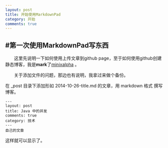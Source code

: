 ```yaml
---
layout: post
title: 开始使用MarkdownPad
category: 开始
comments: true
---
```



#第一次使用**MarkdownPad**写东西
-------
&emsp;&emsp;这里先说明一下如何使用上传文章到github page，至于如何使用github创建静态博客，我是**mark**了[minixalpha](https://github.com/minixalpha/StrayBirds) 。

&emsp;&emsp;关于添加文件的问题，那边也有说明，我拿过来做个备份。
>
在 _post 目录下添加形如 2014-10-26-title.md 的文章，用 markdown 格式 撰写博客。

	---
	layout: post
	title: Java 中的并发
	comments: true
	category: 技术
	---
	自己的文章


这样就可以显示了。